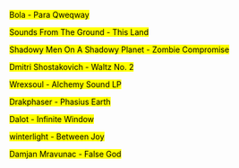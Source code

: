 <mark><a href="https://www.youtube.com/watch?v=pkbXucb7mtA" style="color: black; text-decoration: none;">Bola - Para Qweqway</a></mark>

<mark><a href="https://www.youtube.com/watch?v=d_34u3yowvE" style="color: black; text-decoration: none;">Sounds From The Ground - This Land</a></mark>

<mark><a href="https://www.youtube.com/watch?v=RgmufUgVmi8" style="color: black; text-decoration: none;">Shadowy Men On A Shadowy Planet - Zombie Compromise</a></mark>

<mark><a href="https://www.youtube.com/watch?v=mmCnQDUSO4I" style="color: black; text-decoration: none;">Dmitri Shostakovich - Waltz No. 2</a></mark>

<mark><a href="https://archive.org/details/exp037" style="color: black; text-decoration: none;">Wrexsoul - Alchemy Sound LP</a></mark>

<mark><a href="https://www.youtube.com/watch?v=0VpQi7EOEDg" style="color: black; text-decoration: none;">Drakphaser - Phasius Earth</a></mark>

<mark><a href="https://www.youtube.com/watch?v=oAN_UVHtCro" style="color: black; text-decoration: none;">Dalot - Infinite Window</a></mark>

<mark><a href="https://www.youtube.com/watch?v=hxdfiHGrcCA" style="color: black; text-decoration: none;">winterlight - Between Joy</a></mark>

<mark><a href="https://www.youtube.com/watch?v=ZCDAszFV-7U" style="color: black; text-decoration: none;">Damjan Mravunac - False God</a></mark>

